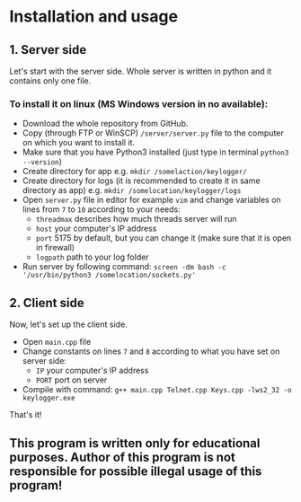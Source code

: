 # Installation and usage
## 1. Server side
Let's start with the server side.
Whole server is written in python and it contains only one file.
### To install it on linux (MS Windows version in no available):
- Download the whole repository from GitHub.
- Copy (through FTP or WinSCP) ```/server/server.py``` file to the computer on which you want to install it.
- Make sure that you have Python3 installed (just type in terminal ```python3 --version```)
- Create directory for app e.g. ```mkdir /somelaction/keylogger/```
- Create directory for logs (it is recommended to create it in same directory as app) e.g. ```mkdir /somelocation/keylogger/logs```
- Open ```server.py``` file in editor for example ```vim``` and change variables on lines from ```7``` to ```10``` according to your needs:
    * ```threadmax``` describes how much threads server will run
    * ```host``` your computer's IP address
    * ```port``` 5175 by default, but you can change it (make sure that it is open in firewall)
    * ```logpath``` path to your log folder
- Run server by following command: ```screen -dm bash -c '/usr/bin/python3 /somelocation/sockets.py'```

## 2. Client side
Now, let's set up the client side.
- Open ```main.cpp``` file
- Change constants on lines ```7``` and ```8``` according to what you have set on server side:
    * ```IP``` your computer's IP address
    * ```PORT``` port on server
- Compile with command: ```g++ main.cpp Telnet.cpp Keys.cpp -lws2_32 -o keylogger.exe```

That's it!
## This program is written only for educational purposes. Author of this program is not responsible for possible illegal usage of this program!
